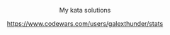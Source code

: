 <p align="center">My kata solutions</p>
<p align="center"><a href="https://www.codewars.com/users/galexthunder/stats">https://www.codewars.com/users/galexthunder/stats</a></p>

